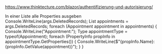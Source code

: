 https://www.thinktecture.com/blazor/authentifizierung-und-autorisierung/

In einer Liste alle Properties ausgeben
Console.WriteLine(args.DeletedRecords);
            List<Appointment> appointments = args.DeletedRecords;
            foreach (Appointment appointment in appointments)
            {
                Console.WriteLine("Appointment:");
                Type appointmentType = typeof(Appointment);
                foreach (PropertyInfo propInfo in appointmentType.GetProperties())
                {
                    Console.WriteLine($"{propInfo.Name}: {propInfo.GetValue(appointment)}");
                }
            }